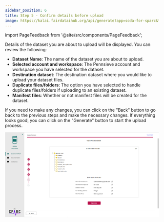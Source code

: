 ```yaml
---
sidebar_position: 6
title: Step 5 - Confirm details before upload
image: https://kalai.fairdataihub.org/api/generate?app=soda-for-sparc&title=Step%205%20-%20Request%20manifest%20files&description=Prepare%20Dataset&org=fairdataihub
---
```


import PageFeedback from '@site/src/components/PageFeedback';

Details of the dataset you are about to upload will be displayed. You can review the following:

- **Dataset Name**: The name of the dataset you are about to upload.
- **Selected account and workspace**: The Pennsieve account and workspace you have selected for the dataset.
- **Destination dataset**: The destination dataset where you would like to upload your dataset files.
- **Duplicate files/folders**: The option you have selected to handle duplicate files/folders if uploading to an existing dataset.
- **Manifest files**: Whether or not manifest files will be created for the dataset.

If you need to make any changes, you can click on the "Back" button to go back to the previous steps and make the necessary changes. If everything looks good, you can click on the "Generate" button to start the upload process.

![](https://github.com/fairdataihub/SODA-for-SPARC/blob/staging/docs/documentation/upload-dataset/upload-dataset-step-5.png?raw=true)

<PageFeedback />
